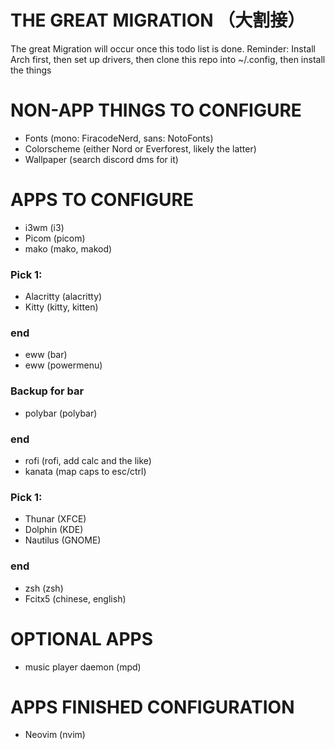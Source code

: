 # THE GREAT MIGRATION （大割接）
The great Migration will occur once this todo list is done.
Reminder: Install Arch first, then set up drivers, then clone this repo into ~/.config, then install the things

# NON-APP THINGS TO CONFIGURE
- Fonts (mono: FiracodeNerd, sans: NotoFonts)
- Colorscheme (either Nord or Everforest, likely the latter)
- Wallpaper (search discord dms for it)

# APPS TO CONFIGURE
- i3wm (i3)
- Picom (picom)
- mako (mako, makod)
### Pick 1:
- Alacritty (alacritty)
- Kitty (kitty, kitten)
### end
- eww (bar)
- eww (powermenu)
### Backup for bar
- polybar (polybar)
### end
- rofi (rofi, add calc and the like)
- kanata (map caps to esc/ctrl)
### Pick 1:
- Thunar (XFCE)
- Dolphin (KDE)
- Nautilus (GNOME)
### end
- zsh (zsh)
- Fcitx5 (chinese, english)

# OPTIONAL APPS
- music player daemon (mpd)

# APPS FINISHED CONFIGURATION
- Neovim (nvim)
